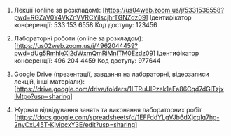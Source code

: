 1) Лекції (online за розкладом):
[https://us04web.zoom.us/j/5331536558?pwd=RGZaV0Y4VkZnVVRCYjlscjhrTGNZdz09]
Ідентифікатор конференції: 533 153 6558
Код доступу: 123456

2) Лабораторні роботи (online за розкладом):
[https://us02web.zoom.us/j/4962044459?pwd=dUg5RmhleXl2dWxmQmRiMnlTM0Ezdz09]
Ідентифікатор конференції: 496 204 4459
Код доступу: 977644

3) Google Drive (презентації, завдання на лабораторні, відеозаписи лекцій, інші матеріали):
[https://drive.google.com/drive/folders/1LTRuUIPzek1eEa86Cqd7dGlTzjxIMtpo?usp=sharing]

4) Журнал відвідування занять та виконання лабораторних робіт
[https://docs.google.com/spreadsheets/d/1EFFddYLgVJb6dXjcqIq7hg-2nyCxL45T-KjvipcxY3E/edit?usp=sharing]
